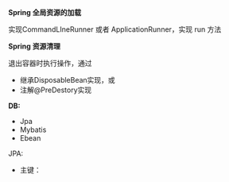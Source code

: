 **Spring 全局资源的加载**

实现CommandLIneRunner 或者 ApplicationRunner，实现 run 方法



**Spring 资源清理**

退出容器时执行操作，通过

- 继承DisposableBean实现，或
- 注解@PreDestory实现





**DB:**

- Jpa
- Mybatis
- Ebean



JPA:

- 主键：